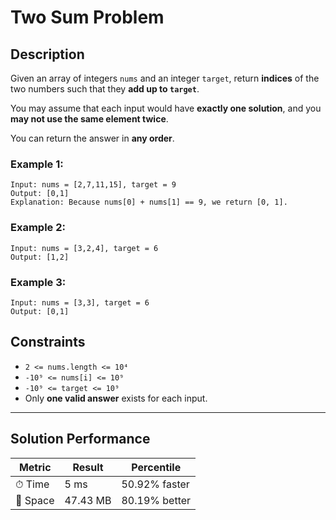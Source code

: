 # Two Sum Problem

## Description

Given an array of integers `nums` and an integer `target`, return **indices** of the two numbers such that they **add up to `target`**.

You may assume that each input would have **exactly one solution**, and you **may not use the same element twice**.

You can return the answer in **any order**.



### Example 1:
    Input: nums = [2,7,11,15], target = 9
    Output: [0,1]
    Explanation: Because nums[0] + nums[1] == 9, we return [0, 1].

### Example 2:
    Input: nums = [3,2,4], target = 6
    Output: [1,2]

### Example 3:
    Input: nums = [3,3], target = 6
    Output: [0,1]

## Constraints

- `2 <= nums.length <= 10⁴`
- `-10⁹ <= nums[i] <= 10⁹`
- `-10⁹ <= target <= 10⁹`
- Only **one valid answer** exists for each input.

---

## Solution Performance

| Metric   | Result   | Percentile    |
| -------- | -------- | ------------- |
| ⏱ Time   | 5 ms     | 50.92% faster |
| 💾 Space | 47.43 MB | 80.19% better |